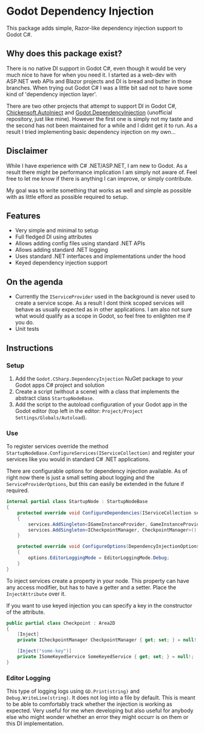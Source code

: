 # Godot Dependency Injection
This package adds simple, Razor-like dependency injection support to Godot C#.

## Why does this package exist?
There is no native DI support in Godot C#, even though it would be very much nice to have for when you need it. I started as a web-dev with ASP.NET web APIs and Blazor projects and DI is bread and butter in those branches. When trying out Godot C# I was a little bit sad not to have some kind of 'dependency injection layer'.

There are two other projects that attempt to support DI in Godot C#, [Chickensoft.AutoInject](https://github.com/chickensoft-games/AutoInject) and [Godot.DependencyInjection](https://github.com/Filip-Drabinski/Godot.DependencyInjection) (unofficial repository, just like mine). However the first one is simply not my taste and the second has not been maintained for a while and I didnt get it to run. As a result I tried implementing basic dependency injection on my own...

## Disclaimer
While I have experience with C# .NET/ASP.NET, I am new to Godot. As a result there might be performance implication I am simply not aware of. Feel free to let me know if there is anything I can improve, or simply contribute.

My goal was to write something that works as well and simple as possible with as little efford as possible required to setup.

## Features
- Very simple and minimal to setup
- Full fledged DI using attributes
- Allows adding config files using standard .NET APIs
- Allows adding standard .NET logging
- Uses standard .NET interfaces and implementations under the hood
- Keyed dependency injection support

## On the agenda
- Currently the `IServiceProvider` used in the background is never used to create a service scope. As a result I dont think scoped services will behave as usually expected as in other applications. I am also not sure what would qualify as a scope in Godot, so feel free to enlighten me if you do.
- Unit tests

## Instructions
### Setup
1. Add the `Godot.CSharp.DependencyInjection` NuGet package to your Godot apps C# project and solution
2. Create a script (without a scene) with a class that implements the abstract class `StartupNodeBase`.
3. Add the script to the autoload configuration of your Godot app in the Godot editor (top left in the editor: `Project/Project Settings/Globals/Autoload`).

### Use
To register services override the method `StartupNodeBase.ConfigureServices(IServiceCollection)` and register your services like you would in standard C# .NET applications.

There are configurable options for dependency injection available. As of right now there is just a small setting about logging and the `ServiceProviderOptions`, but this can easily be extended in the future if required.

```cs
internal partial class StartupNode : StartupNodeBase
{
	protected override void ConfigureDependencies(IServiceCollection services)
	{
		services.AddSingleton<IGameInstanceProvider, GameInstanceProvider>();
		services.AddSingleton<ICheckpointManager, CheckpointManager>();
	}

	protected override void ConfigureOptions(DependencyInjectionOptions options)
	{
		options.EditorLoggingMode = EditorLoggingMode.Debug;
	}
}
```

To inject services create a property in your node. This property can have any access modifier, but has to have a getter and a setter. Place the `InjectAttribute` over it.

If you want to use keyed injection you can specify a key in the constructor of the attribute.

```cs
public partial class Checkpoint : Area2D
{
	[Inject]
	private ICheckpointManager CheckpointManager { get; set; } = null!;

	[Inject("some-key")]
	private ISomeKeyedService SomeKeyedService { get; set; } = null!;
}
```

### Editor Logging
This type of logging logs using `GD.Print(string)` and `Debug.WriteLine(string)`. It does not log into a file by default. This is meant to be able to comfortably track whether the injection is working as expected. Very useful for me when developing but also useful for anybody else who might wonder whether an error they might occurr is on them or this DI implementation.
